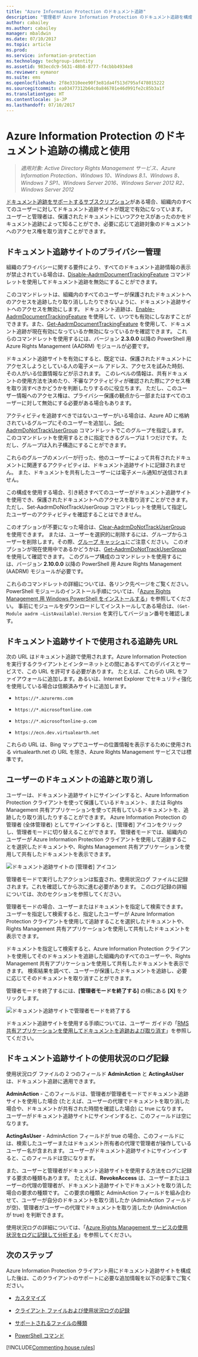 ```yaml
---
title: "Azure Information Protection のドキュメント追跡"
description: "管理者が Azure Information Protection のドキュメント追跡を構成して使用する方法を説明します。"
author: cabailey
ms.author: cabailey
manager: mbaldwin
ms.date: 07/10/2017
ms.topic: article
ms.prod: 
ms.service: information-protection
ms.technology: techgroup-identity
ms.assetid: 983ecdc9-5631-48b8-8777-f4cbbb4934e8
ms.reviewer: eymanor
ms.suite: ems
ms.openlocfilehash: 2f8e3310eee90f3e81da4f513d795af478015222
ms.sourcegitcommit: ea03477312b64c0a846701e46d991fe2c85b3a1f
ms.translationtype: HT
ms.contentlocale: ja-JP
ms.lasthandoff: 07/10/2017
---
```

# <a name="configuring-and-using-document-tracking-for-azure-information-protection"></a>Azure Information Protection のドキュメント追跡の構成と使用

>*適用対象: Active Directory Rights Management サービス、Azure Information Protection、Windows 10、Windows 8.1、Windows 8、Windows 7 SP1、Windows Server 2016、Windows Server 2012 R2、Windows Server 2012*

[ドキュメント追跡をサポートするサブスクリプション](https://www.microsoft.com/en-us/cloud-platform/azure-information-protection-features)がある場合、組織内のすべてのユーザーに対してドキュメント追跡サイトが既定で有効になっています。 ユーザーと管理者は、保護されたドキュメントにいつアクセスがあったのかをドキュメント追跡によって知ることができ、必要に応じて追跡対象のドキュメントへのアクセス権を取り消すことができます。

## <a name="privacy-controls-for-your-document-tracking-site"></a>ドキュメント追跡サイトのプライバシー管理

組織のプライバシーに関する要件により、すべてのドキュメント追跡情報の表示が禁止されている場合は、[Disable-AadrmDocumentTrackingFeature](/powershell/module/aadrm/disable-aadrmdocumenttrackingfeature) コマンドレットを使用してドキュメント追跡を無効にすることができます。 

このコマンドレットは、組織内のすべてのユーザーが保護されたドキュメントへのアクセスを追跡したり取り消ししたりできないように、ドキュメント追跡サイトへのアクセスを無効にします。 ドキュメント追跡は、[Enable-AadrmDocumentTrackingFeature](/powershell/module/aadrm/enable-aadrmdocumenttrackingfeature) を使用して、いつでも有効にしなおすことができます。また、[Get-AadrmDocumentTrackingFeature](/powershell/module/aadrm/get-aadrmdocumenttrackingfeature) を使用して、ドキュメント追跡が現在有効になっているか無効になっているかを確認できます。 これらのコマンドレットを使用するには、バージョン **2.3.0.0** 以降の PowerShell 用 Azure Rights Management (AADRM) モジュールが必要です。 

ドキュメント追跡サイトを有効にすると、既定では、保護されたドキュメントにアクセスしようとしている人の電子メール アドレス、アクセスを試みた時刻、その人がいる位置情報などが示されます。 このレベルの情報は、共有ドキュメントの使用方法を決めたり、不審なアクティビティが確認された際にアクセス権を取り消すべきかどうかを判断したりするのに役立ちます。 ただし、このユーザー情報へのアクセス権は、プライバシー保護の観点から一部またはすべてのユーザーに対して無効にする必要がある場合もあります。 

アクティビティを追跡すべきではないユーザーがいる場合は、Azure AD に格納されているグループにそのユーザーを追加し、[Set-AadrmDoNotTrackUserGroup](/powershell/module/aadrm/Set-AadrmDoNotTrackUserGroup) コマンドレットでこのグループを指定します。 このコマンドレットを使用するときに指定できるグループは 1 つだけです。 ただし、グループは入れ子構造にすることができます。 

これらのグループのメンバーが行った、他のユーザーによって共有されたドキュメントに関連するアクティビティは、ドキュメント追跡サイトに記録されません。 また、ドキュメントを共有したユーザーには電子メール通知が送信されません。

この構成を使用する場合、引き続きすべてのユーザーがドキュメント追跡サイトを使用でき、保護されたドキュメントへのアクセスを取り消すことができます。 ただし、Set-AadrmDoNotTrackUserGroup コマンドレットを使用して指定したユーザーのアクティビティを確認することはできません。

このオプションが不要になった場合は、[Clear-AadrmDoNotTrackUserGroup](/powershell/module/aadrm/Clear-AadrmDoNotTrackUserGroup) を使用できます。 または、ユーザーを選択的に削除するには、グループからユーザーを削除します。その際、[グループ キャッシュ](../plan-design/prepare.md#group-membership-caching-by-azure-rights-management)にご注意ください。 このオプションが現在使用中であるかどうかは、[Get-AadrmDoNotTrackUserGroup](/powershell/module/aadrm/get-AadrmDoNotTrackUserGroup) を使用して確認できます。 このグループ構成のコマンドレットを使用するには、バージョン **2.10.0.0** 以降の PowerShell 用 Azure Rights Management (AADRM) モジュールが必要です。

これらのコマンドレットの詳細については、各リンク先ページをご覧ください。 PowerShell モジュールのインストール手順については、「[Azure Rights Management 用 Windows PowerShell をインストールする](../deploy-use/install-powershell.md)」を参照してください。 事前にモジュールをダウンロードしてインストールしてある場合は、`(Get-Module aadrm –ListAvailable).Version` を実行してバージョン番号を確認します。


## <a name="destination-urls-used-by-the-document-tracking-site"></a>ドキュメント追跡サイトで使用される追跡先 URL

次の URL はドキュメント追跡で使用されます。Azure Information Protection を実行するクライアントとインターネットとの間にあるすべてのデバイスとサービスで、この URL を許可する必要があります。 たとえば、これらの URL をファイアウォールに追加します。あるいは、Internet Explorer でセキュリティ強化を使用している場合は信頼済みサイトに追加します。

-  `https://*.azurerms.com`

- `https://*.microsoftonline.com`

- `https://*.microsoftonline-p.com`

- `https://ecn.dev.virtualearth.net`

これらの URL は、Bing マップでユーザーの位置情報を表示するために使用される virtualearth.net の URL を除き、Azure Rights Management サービスでは標準です。

## <a name="tracking-and-revoking-documents-for-users"></a>ユーザーのドキュメントの追跡と取り消し

ユーザーは、ドキュメント追跡サイトにサインインすると、Azure Information Protection クライアントを使って保護しているドキュメント、または Rights Management 共有アプリケーションを使って共有しているドキュメントを、追跡したり取り消したりすることができます。 Azure Information Protection の管理者 (全体管理者) としてサインインすると、[管理者] アイコンをクリックし、管理者モードに切り替えることができます。 管理者モードでは、組織内のユーザーが Azure Information Protection クライアントを使用して追跡することを選択したドキュメントや、Rights Management 共有アプリケーションを使用して共有したドキュメントを表示できます。

![ドキュメント追跡サイトの [管理者] アイコン](../media/tracking-site-admin-icon.png)

管理者モードで実行したアクションは監査され、使用状況ログ ファイルに記録されます。これを確認してから次に進む必要があります。 このログ記録の詳細については、次のセクションを参照してください。

管理者モードの場合、ユーザーまたはドキュメントを指定して検索できます。 ユーザーを指定して検索すると、指定したユーザーが Azure Information Protection クライアントを使用して追跡することを選択したドキュメントや、Rights Management 共有アプリケーションを使用して共有したドキュメントを表示できます。 

ドキュメントを指定して検索すると、Azure Information Protection クライアントを使用してそのドキュメントを追跡した組織内のすべてのユーザーや、Rights Management 共有アプリケーションを使用して共有したドキュメントを表示できます。 検索結果を調べて、ユーザーが保護したドキュメントを追跡し、必要に応じてそのドキュメントを取り消すことができます。 

管理者モードを終了するには、**[管理者モードを終了する]** の横にある **[X]** をクリックします。

![ドキュメント追跡サイトで管理者モードを終了する](../media/tracking-site-exit-admin-icon.png)

ドキュメント追跡サイトを使用する手順については、ユーザー ガイドの「[RMS 共有アプリケーションを使用してドキュメントを追跡および取り消す](client-track-revoke.md)」を参照してください。

## <a name="usage-logging-for-the-document-tracking-site"></a>ドキュメント追跡サイトの使用状況のログ記録

使用状況ログ ファイルの 2 つのフィールド **AdminAction** と **ActingAsUser** は、ドキュメント追跡に適用できます。

**AdminAction** - このフィールドは、管理者が管理者モードでドキュメント追跡サイトを使用した場合 (たとえば、ユーザーの代理でドキュメントを取り消した場合や、ドキュメントが共有された時間を確認した場合) に true になります。 ユーザーがドキュメント追跡サイトにサインインすると、このフィールドは空になります。

**ActingAsUser** - AdminAction フィールドが true の場合、このフィールドには、検索したユーザーまたはドキュメント所有者の代理で管理者が操作しているユーザー名が含まれます。 ユーザーがドキュメント追跡サイトにサインインすると、このフィールドは空になります。 

また、ユーザーと管理者がドキュメント追跡サイトを使用する方法をログに記録する要求の種類もあります。 たとえば、**RevokeAccess** は、ユーザーまたはユーザーの代理の管理者が、ドキュメント追跡サイトでドキュメントを取り消した場合の要求の種類です。 この要求の種類と AdminAction フィールドを組み合わせて、ユーザーが自分のドキュメントを取り消したか (AdminAction フィールドが空)、管理者がユーザーの代理でドキュメントを取り消したか (AdminAction が true) を判断できます。


使用状況ログの詳細については、「[Azure Rights Management サービスの使用状況をログに記録して分析する](../deploy-use/log-analyze-usage.md)」を参照してください。



## <a name="next-steps"></a>次のステップ
Azure Information Protection クライアント用にドキュメント追跡サイトを構成した後は、このクライアントのサポートに必要な追加情報を以下の記事でご覧ください。

- [カスタマイズ](client-admin-guide-customizations.md)

- [クライアント ファイルおよび使用状況ログの記録](client-admin-guide-files-and-logging.md)

- [サポートされるファイルの種類](client-admin-guide-file-types.md)

- [PowerShell コマンド](client-admin-guide-powershell.md)

[!INCLUDE[Commenting house rules](../includes/houserules.md)]

